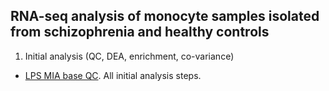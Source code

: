 ## RNA-seq analysis of monocyte samples isolated from schizophrenia and healthy controls

1. Initial analysis (QC, DEA, enrichment, co-variance)
- [LPS MIA base QC](https://ar-kie.github.io/Monocyte-project/docs/10292021_monocyte-analysis-V2_markdown.html). All initial analysis steps.
